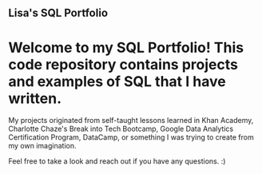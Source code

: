 ## Lisa's SQL Portfolio
# Welcome to my SQL Portfolio! This code repository contains projects and examples of SQL that I have written. 

My projects originated from self-taught lessons learned in Khan Academy, Charlotte Chaze's Break into Tech Bootcamp, Google Data Analytics Certification Program, DataCamp, or something I was trying to create from my own imagination. 

Feel free to take a look and reach out if you have any questions. :)
